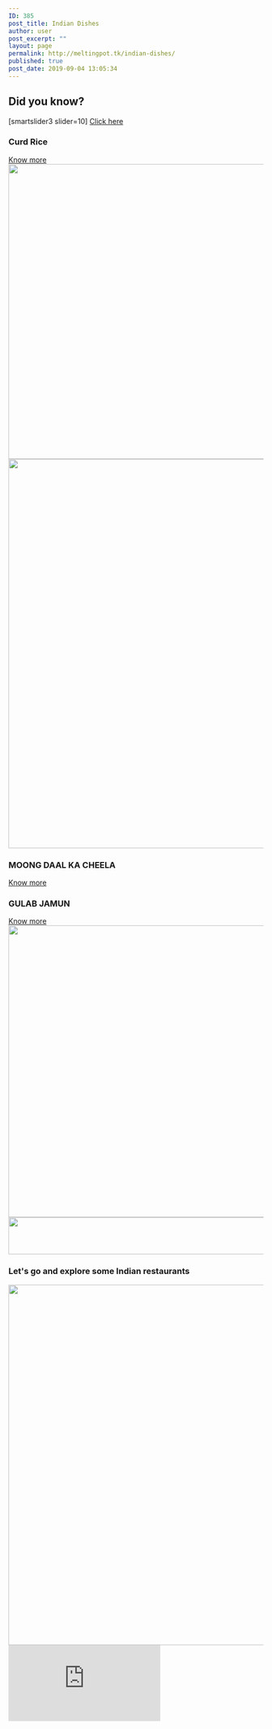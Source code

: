 ```yaml
---
ID: 385
post_title: Indian Dishes
author: user
post_excerpt: ""
layout: page
permalink: http://meltingpot.tk/indian-dishes/
published: true
post_date: 2019-09-04 13:05:34
---
```

<h2>Did you know?</h2>		
		[smartslider3 slider=10]		
			<a href="#" role="button">
						Click here
					</a>
			<a href="#dada">
						</a>
			<h3>Curd Rice</h3>		
			<a href="https://meltingpot.tk/curd-rice/" role="button">
						Know more
					</a>
										<img width="768" height="582" src="http://www.meltingpot.tk/wp-content/uploads/2019/09/Curd_Rice-768x582.jpg" alt="" srcset="https://www.meltingpot.tk/wp-content/uploads/2019/09/Curd_Rice-768x582.jpg 768w, https://www.meltingpot.tk/wp-content/uploads/2019/09/Curd_Rice-300x227.jpg 300w, https://www.meltingpot.tk/wp-content/uploads/2019/09/Curd_Rice-1024x776.jpg 1024w" sizes="(max-width: 768px) 100vw, 768px" />											
										<img width="1024" height="768" src="http://www.meltingpot.tk/wp-content/uploads/2019/09/WechatIMG254-1024x768.jpeg" alt="" srcset="https://www.meltingpot.tk/wp-content/uploads/2019/09/WechatIMG254-1024x768.jpeg 1024w, https://www.meltingpot.tk/wp-content/uploads/2019/09/WechatIMG254-300x225.jpeg 300w, https://www.meltingpot.tk/wp-content/uploads/2019/09/WechatIMG254-768x576.jpeg 768w" sizes="(max-width: 1024px) 100vw, 1024px" />											
			<h3>MOONG DAAL KA CHEELA</h3>		
			<a href="http://www.meltingpot.tk/moong-daal-ka-chilla/" role="button">
						Know more
					</a>
			<h3>GULAB JAMUN</h3>		
			<a href="https://www.meltingpot.tk/gulab-jamun/" role="button">
						Know more
					</a>
										<img width="768" height="576" src="http://www.meltingpot.tk/wp-content/uploads/2019/10/gulab-jamun-768x576.jpg" alt="" srcset="https://www.meltingpot.tk/wp-content/uploads/2019/10/gulab-jamun-768x576.jpg 768w, https://www.meltingpot.tk/wp-content/uploads/2019/10/gulab-jamun-300x225.jpg 300w, https://www.meltingpot.tk/wp-content/uploads/2019/10/gulab-jamun.jpg 1024w" sizes="(max-width: 768px) 100vw, 768px" />											
										<img width="1483" height="73" src="http://www.meltingpot.tk/wp-content/uploads/2019/09/Untitled-47.png" alt="" srcset="https://www.meltingpot.tk/wp-content/uploads/2019/09/Untitled-47.png 1483w, https://www.meltingpot.tk/wp-content/uploads/2019/09/Untitled-47-300x15.png 300w, https://www.meltingpot.tk/wp-content/uploads/2019/09/Untitled-47-768x38.png 768w, https://www.meltingpot.tk/wp-content/uploads/2019/09/Untitled-47-1024x50.png 1024w" sizes="(max-width: 1483px) 100vw, 1483px" />											
			<h3>Let's go and explore some Indian restaurants</h3>		
										<img width="718" height="711" src="http://www.meltingpot.tk/wp-content/uploads/2019/09/Untitled-68.png" alt="" srcset="https://www.meltingpot.tk/wp-content/uploads/2019/09/Untitled-68.png 718w, https://www.meltingpot.tk/wp-content/uploads/2019/09/Untitled-68-150x150.png 150w, https://www.meltingpot.tk/wp-content/uploads/2019/09/Untitled-68-300x297.png 300w" sizes="(max-width: 718px) 100vw, 718px" />											
			<iframe frameborder="0" scrolling="no" marginheight="0" marginwidth="0" src="https://maps.google.com/maps?q=Indian%20Restaurants&amp;t=m&amp;z=12&amp;output=embed&amp;iwloc=near" aria-label="Indian Restaurants"></iframe>